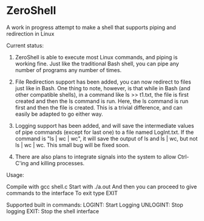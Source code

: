 # ZeroShell
A work in progress attempt to make a shell that supports piping and redirection in Linux

Current status:

1. ZeroShell is able to execute most Linux commands, and piping is working fine. Just like the traditional Bash shell, you can pipe any number of programs any number of times.

2. File Redirection support has been added, you can now redirect to files just like in Bash. One thing to note, however, is that while in Bash (and other compatible shells), in a command like ls >> t1.txt, the file is first created and then the ls command is run. Here, the ls command is run first and then the file is created. This is a trivial difference, and can easily be adapted to go either way.

3. Logging support has been added, and will save the intermediate values of pipe commands (except for last one) to a file named LogInt.txt. If the command is "ls | wc | wc", it will save the output of ls and ls | wc, but not ls | wc | wc. This small bug will be fixed soon.

4. There are also plans to integrate signals into the system to allow Ctrl-C'ing and killing processes.

Usage:

Compile with gcc shell.c
Start with ./a.out
And then you can proceed to give commands to the interface
To exit type EXIT

Supported built in commands: 
LOGINT: Start Logging
UNLOGINT: Stop logging
EXIT: Stop the shell interface

